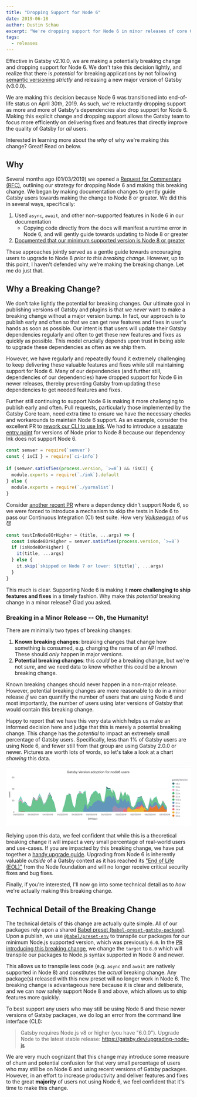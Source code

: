 ```yaml
---
title: "Dropping Support for Node 6"
date: 2019-06-18
author: Dustin Schau
excerpt: "We're dropping support for Node 6 in minor releases of core Gatsby packages. Learn more about why this decision was made."
tags:
  - releases
---
```


Effective in Gatsby v2.10.0, we are making a potentially breaking change and dropping support for Node 6. We don't take this decision lightly, and realize that there is _potential_ for breaking applications by not following [semantic versioning][semver] _strictly_ and releasing a new major version of Gatsby (v3.0.0).

We are making this decision because Node 6 was transitioned into end-of-life status on April 30th, 2019. As such, we're reluctantly dropping support as more and more of Gatsby's dependencies also drop support for Node 6. Making this explicit change and dropping support allows the Gatsby team to focus more efficiently on delivering fixes and features that directly improve the quality of Gatsby for _all_ users.

Interested in learning more about the _why_ of why we're making this change? Great! Read on below.

## Why

Several months ago (01/03/2019) we opened a [Request for Commentary (RFC)][rfc], outlining our strategy for dropping Node 6 and making this breaking change. We began by making documentation changes to gently guide Gatsby users towards making the change to Node 8 or greater. We did this in several ways, specifically:

1. Used `async`, `await`, and other non-supported features in Node 6 in our documentation
   - Copying code directly from the docs will manifest a runtime error in Node 6, and will gently guide towards updating to Node 8 or greater
2. [Documented that our minimum supported version is Node 8 or greater][node-8-docs]

These approaches jointly served as a gentle guide towards encouraging users to upgrade to Node 8 _prior to this breaking change._ However, up to this point, I haven't defended why we're making the breaking change. Let me do just that.

## Why a Breaking Change?

We don't take lightly the potential for breaking changes. Our ultimate goal in publishing versions of Gatsby and plugins is that we _never_ want to make a breaking change without a major version bump. In fact, our approach is to publish early and often so that we can get new features and fixes in user's hands as soon as possible. Our intent is that users will update their Gatsby dependencies regularly and often to get these new features and fixes as quickly as possible. This model crucially depends upon trust in being able to upgrade these dependencies as often as we ship them.

However, we have regularly and repeatedly found it extremely challenging to keep delivering these valuable features and fixes while still maintaining support for Node 6. Many of our dependencies (and further still, dependencies of our dependencies) have dropped support for Node 6 in newer releases, thereby preventing Gatsby from updating these dependencies to get needed features and fixes.

Further still continuing to support Node 6 is making it more challenging to publish early and often. Pull requests, particularly those implemented by the Gatsby Core team, need extra time to ensure we have the necessary checks and workarounds to maintain Node 6 support. As an example, consider the excellent PR to [rework our CLI to use Ink](https://github.com/gatsbyjs/gatsby/pull/13089). We had to introduce a [separate entry point](https://github.com/gatsbyjs/gatsby/pull/13089/files/3a61ec690eebc814084432cbd3645765f4dfa109#diff-ff3f290e45718ddc8e9f3d6bdb59e7f5) for versions of Node prior to Node 8 because our dependency Ink does not support Node 6.

```js
const semver = require(`semver`)
const { isCI } = require(`ci-info`)

if (semver.satisfies(process.version, `>=8`) && !isCI) {
  module.exports = require(`./ink`).default
} else {
  module.exports = require(`./yurnalist`)
}
```

Consider [another recent PR](https://github.com/gatsbyjs/gatsby/pull/13913/files) where a dependency didn't support Node 6, so we were forced to introduce a mechanism to skip the tests in Node 6 to pass our Continuous Integration (CI) test suite. How very [_Volkswagen_][vw-test-suite] of us 😈

```js
const testInNode8OrHigher = (title, ...args) => {
  const isNode8OrHigher = semver.satisfies(process.version, `>=8`)
  if (isNode8OrHigher) {
    it(title, ...args)
  } else {
    it.skip(`skipped on Node 7 or lower: ${title}`, ...args)
  }
}
```

This much is clear. Supporting Node 6 is making it **more challenging to ship features and fixes** in a timely fashion. Why make this _potential_ breaking change in a minor release? Glad you asked.

### Breaking in a Minor Release -- Oh, the Humanity!

There are minimally two types of breaking changes:

1. **Known breaking changes**: breaking changes that change how something is consumed, e.g. changing the name of an API method. These should _only_ happen in major versions.
2. **Potential breaking changes**: this _could_ be a breaking change, but we're not _sure_, and we need data to know whether this could be a known breaking change.

Known breaking changes should never happen in a non-major release. However, potential breaking changes are more reasonable to do in a minor release _if_ we can quantify the number of users that are using Node 6 and most importantly, the number of users using later versions of Gatsby that would contain this breaking change.

Happy to report that we have this very data which helps us make an informed decision here and judge that this is merely a potential breaking change. This change has the _potential_ to impact an extremely small percentage of Gatsby users. Specifically, less than 1% of Gatsby users are using Node 6, and fewer still from that group are using Gatsby 2.0.0 or newer. Pictures are worth lots of words, so let's take a look at a chart _showing_ this data.

![Percentage of Node 6 users vs. Gatsby versions](./images/node-6-usage.png)

Relying upon this data, we feel confident that while this is a theoretical breaking change it will impact a very small percentage of real-world users and use-cases. If you are impacted by this breaking change, we have put together a [handy upgrade guide](https://gatsby.dev/upgrading-node-js). Upgrading from Node 6 is inherently valuable _outside_ of a Gatsby context as it has reached its ["End of Life (EOL)"](https://nodejs.org/en/about/releases/) from the Node foundation and will no longer receive critical security fixes and bug fixes.

Finally, if you're interested, I'll now go into some technical detail as to _how_ we're actually making this breaking change.

## Technical Detail of the Breaking Change

The technical details of this change are actually quite simple. All of our packages rely upon a shared [Babel preset (`babel-preset-gatsby-package`)][babel-preset-gatsby-package]. Upon a publish, we use [`@babel/preset-env`][babel-preset-env] to transpile our packages for our minimum Node.js supported version, which was previously `6.0`. In the [PR introducing this breaking change][pr], we change the `target` to `8.0` which will transpile our packages to Node.js syntax supported in Node 8 and newer.

This allows us to transpile less code (e.g. `async` and `await` are natively supported in Node 8) and constitutes the _actual_ breaking change. Any package(s) released with this new preset will no longer work in Node 6. The breaking change is advantageous here because it is clear and deliberate, and we can now safely support Node 8 and above, which allows us to ship features more quickly.

To best support any users who may still be using Node 6 and these newer versions of Gatsby packages, we do log an error from the command line interface (CLI):

> Gatsby requires Node.js v8 or higher (you have "6.0.0"). Upgrade Node to the latest stable release: https://gatsby.dev/upgrading-node-js

We are very much cognizant that this change may introduce some measure of churn and potential confusion for that very small percentage of users who may still be on Node 6 and using recent versions of Gatsby packages. However, in an effort to increase productivity and deliver features and fixes to the great **majority** of users not using Node 6, we feel confident that it's time to make this change.

[semver]: https://semver.org/
[rfc]: https://github.com/gatsbyjs/rfcs/pull/24
[node-8-docs]: /tutorial/part-zero/#install-nodejs-for-your-appropriate-operating-system
[vw-test-suite]: https://github.com/auchenberg/volkswagen
[babel-preset-gatsby-package]: https://github.com/gatsbyjs/gatsby/tree/master/packages/babel-preset-gatsby-package
[babel-preset-env]: https://babeljs.io/docs/en/babel-preset-env#targetsnode
[pr]: https://github.com/gatsbyjs/gatsby/pull/14842
